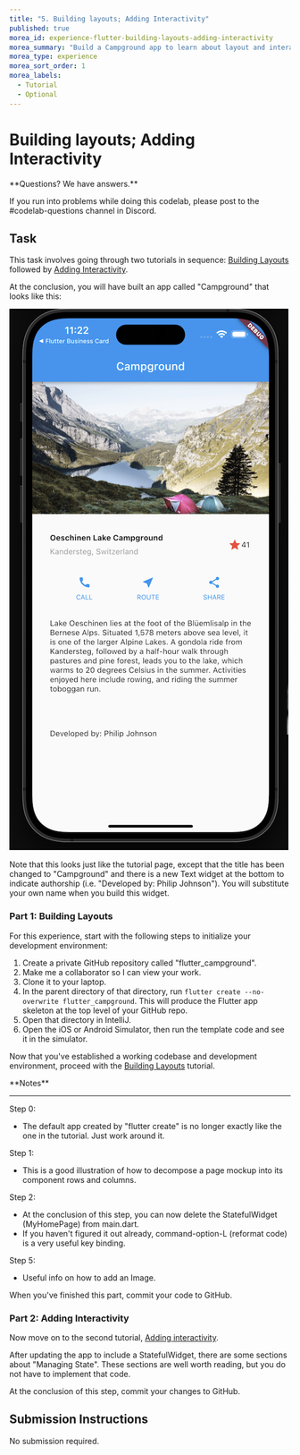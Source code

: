 ```yaml
---
title: "5. Building layouts; Adding Interactivity"
published: true
morea_id: experience-flutter-building-layouts-adding-interactivity
morea_summary: "Build a Campground app to learn about layout and interactivity."
morea_type: experience
morea_sort_order: 1
morea_labels:
  - Tutorial
  - Optional
---
```


# Building layouts; Adding Interactivity

<div class="alert alert-success" role="alert" markdown="1">
<i class="fa-solid fa-circle-check fa-xl"></i> **Questions? We have answers.**

If you run into problems while doing this codelab, please post to the #codelab-questions channel in Discord.
</div>

## Task

This task involves going through two tutorials in sequence: [Building Layouts](https://docs.flutter.dev/development/ui/layout/tutorial) followed by [Adding Interactivity](https://docs.flutter.dev/development/ui/interactive).

At the conclusion, you will have built an app called "Campground" that looks like this:

![](https://github.com/philipmjohnson/flutter_example_screenshots/raw/main/README-campground-screenshot.png)

Note that this looks just like the tutorial page, except that the title has been changed to "Campground" and there is a new Text widget at the bottom to indicate authorship (i.e. "Developed by: Philip Johnson"). You will substitute your own name when you build this widget.

### Part 1: Building Layouts

For this experience, start with the following steps to initialize your development environment:

1. Create a private GitHub repository called "flutter_campground". 
2. Make me a collaborator so I can view your work.
3. Clone it to your laptop.
4. In the parent directory of that directory, run `flutter create --no-overwrite flutter_campground`.  This will produce the Flutter app skeleton at the top level of your GitHub repo.
5. Open that directory in IntelliJ.
6. Open the iOS or Android Simulator, then run the template code and see it in the simulator.

Now that you've established a working codebase and development environment, proceed with the [Building Layouts](https://docs.flutter.dev/development/ui/layout/tutorial) tutorial.

<div class="alert alert-info" role="alert" markdown="1">
<i class="fa-solid fa-circle-exclamation fa-xl"></i> **Notes**
<hr/>

Step 0:
* The default app created by "flutter create" is no longer exactly like the one in the tutorial. Just work around it.

Step 1:
* This is a good illustration of how to decompose a page mockup into its component rows and columns.

Step 2:
* At the conclusion of this step, you can now delete the StatefulWidget (MyHomePage) from main.dart.
* If you haven't figured it out already, command-option-L (reformat code) is a very useful key binding.

Step 5:
* Useful info on how to add an Image.

</div>

When you've finished this part, commit your code to GitHub.

### Part 2: Adding Interactivity

Now move on to the second tutorial, [Adding interactivity](https://docs.flutter.dev/development/ui/interactive).

After updating the app to include a StatefulWidget, there are some sections about "Managing State".  These sections are well worth reading, but you do not have to implement that code.

At the conclusion of this step, commit your changes to GitHub.

## Submission Instructions

No submission required.